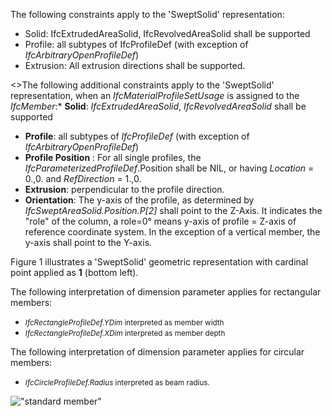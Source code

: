 The following constraints apply to the 'SweptSolid' representation:

* Solid: IfcExtrudedAreaSolid, IfcRevolvedAreaSolid shall be supported 
* Profile: all subtypes of IfcProfileDef (with exception of _IfcArbitraryOpenProfileDef_) 
* Extrusion: All extrusion directions shall be supported. 


<>The following additional constraints apply to the 'SweptSolid' 
representation, when an _IfcMaterialProfileSetUsage_ is assigned to the _IfcMember_:* **Solid**: _IfcExtrudedAreaSolid_, _IfcRevolvedAreaSolid_ shall be supported
* **Profile**: all subtypes of _IfcProfileDef_ (with exception of _IfcArbitraryOpenProfileDef_)
* **Profile Position** : For all single profiles, the _IfcParameterizedProfileDef_.Position shall be NIL, or having _Location_ = 0.,0. and _RefDirection_ = 1.,0.
* **Extrusion**: perpendicular to the profile direction.
* **Orientation**: The y-axis of the profile, as determined by _IfcSweptAreaSolid.Position.P[2]_ shall point to the Z-Axis. It indicates the "role" of the column, a role=0&deg; means y-axis of profile = Z-axis of reference coordinate system. In the exception of a vertical member, the y-axis shall point to the Y-axis.

Figure 1 illustrates a 'SweptSolid' geometric representation with cardinal point applied as **1** (bottom left).

The following interpretation of dimension parameter applies for rectangular members:

* <small><em>IfcRectangleProfileDef.YDim</em> interpreted as member width</small>
* <small><em>IfcRectangleProfileDef.XDim</em> interpreted as member depth</small>

The following interpretation of dimension parameter applies for circular members:

* <small><em>IfcCircleProfileDef.Radius</em> interpreted as beam radius.</small>

!["standard member"](../../../figures/ifcbeamstandardcase_sweptsolid-01.png "Figure 1 &mdash; Member body extrusion")